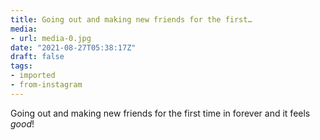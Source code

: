 ```yaml
---
title: Going out and making new friends for the first…
media:
- url: media-0.jpg
date: "2021-08-27T05:38:17Z"
draft: false
tags:
- imported
- from-instagram
---
```

Going out and making new friends for the first time in forever and it feels *good*\!
